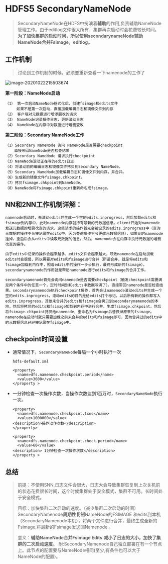 # HDFS5 SecondaryNameNode

> SecondaryNameNode在HDFS中扮演着**辅助**的作用,负责辅助NameNode管理工作。由于editlog文件很大所有，集群再次启动时会花费较长时间。**为了加快集群的启动时间，所以使用secondarynameNode辅助NameNode合并Fsimage，editlog。**



## 工作机制

> 讨论到工作机制的时候，必须要重新查看一下namenode的工作了

![image-20201022215503674](C:\Users\Auraros\AppData\Roaming\Typora\typora-user-images\image-20201022215503674.png)

**第一阶段：NameNode启动**

```
（1） 第一次启动NameNode格式化后，创建fsimage和edits文件
	 如果不是第一次启动，直接加载编辑日志和镜像文件到内存
（2） 客户端对元数据进行增添删改的请求
（3） NameNode记录操作日志，更新滚动日志
（4） NameNode在内存中对数据进行增删查改
```

**第二阶段：Secondary NameNode工作**

```
（1）Secordary NameNode 询问 NameNode是否需要checkpoint
	直接带回NameNode是否检查结果
（2）Secordary NameNode 请求执行checkpoint
（3）NameNode滚动正在写的edits日志
（4）将滚动前的编辑日志和镜像文件拷贝到Secondary NameNode。
（5）Secondary NameNode加载编辑日志和镜像文件到内存，并合并。
（6）生成新的镜像文件fsimage.chkpoint。
（7）拷贝fsimage.chkpoint到NameNode。
（8）NameNode将fsimage.chkpoint重新命名成fsimage。
```

## **NN和2NN工作机制详解：**

```
namenode启动时，先滚动edits并生成一个空的edits.inprogress，然后加载edits和fsimage到内存中，此时namenode内存就持有最新的元数据信息。client开始对namenode发送元数据的增删改查的请求，这些请求的操作首先会被记录的edits.inprogress中（查询元数据的操作不会被记录在edits中，因为查询操作不会更改元数据信息），如果此时namenode挂掉，重启后会从edits中读取元数据的信息。然后，namenode会在内存中执行元数据的增删改查的操作。

由于edits中记录的操作会越来越多，edits文件会越来越大，导致namenode在启动加载edits时会很慢，所以需要对edits和fsimage进行合并（所谓合并，就是将edits和fsimage加载到内存中，照着edits中的操作一步步执行，最终形成新的fsimage）。secondarynamenode的作用就是帮助namenode进行edits和fsimage的合并工作。

secondarynamenode首先会询问namenode是否需要checkpoint（触发checkpoint需要满足两个条件中的任意一个，定时时间到和edits中数据写满了）。直接带回namenode是否检查结果。secondarynamenode执行checkpoint操作，首先会让namenode滚动edits并生成一个空的edits.inprogress，滚动edits的目的是给edits打个标记，以后所有新的操作都写入edits.inprogress，其他未合并的edits和fsimage会拷贝到secondarynamenode的本地，然后将拷贝的edits和fsimage加载到内存中进行合并，生成fsimage.chkpoint，然后将fsimage.chkpoint拷贝给namenode，重命名为fsimage后替换掉原来的fsimage。namenode在启动时就只需要加载之前未合并的edits和fsimage即可，因为合并过的edits中的元数据信息已经被记录在fsimage中。
```



## checkpoint时间设置

- 通常情况下，`SecondaryNameNode`每隔一个小时执行一次

  `hdfs-default.xml`

  ```
  <property>
    <name>dfs.namenode.checkpoint.period</name>
    <value>3600</value>
  </property >
  ```

- 一分钟检查一次操作次数，当操作次数达到1百万时，`SecondaryNameNode`执行一次。

  ```
  <property>
    <name>dfs.namenode.checkpoint.txns</name>
    <value>1000000</value>
  <description>操作动作次数</description>
  </property>
  
  <property>
    <name>dfs.namenode.checkpoint.check.period</name>
    <value>60</value>
  <description> 1分钟检查一次操作次数</description>
  </property >
  ```

  

## 总结

> 前提：不使用SNN,日志文件会很大，日志大会导致集群恢复到上次关机前的状态花费很长时间，这个时候集群处于安全模式，集群不可用。长时间处于安全模式。
>
> 目标：加快集群二次启动的速度。（减少集群二次启动的时间）
> SecondaryNamenode**周期性复制**NameNode的FSIMAGE 和edits到本机（SecondaryNamenode本机），将两个文件进行合并，最终生成全新的Fsimage,将最新的Fsimage发送回Namenode 。
>
> 意义：**辅助NameNode合并Fsimage Edits.减小了日志的大小，加快了集群的二次启动速度**。
> 附:SecondaryNamenode自己独立部署在有一个节点上。此节点的配置要与NameNode相同(至少,有条件也可以大于NameNode的配置)。